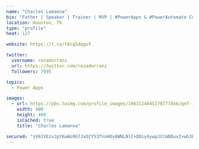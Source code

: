 ```yaml
---
name: "Charles Lamanna"
bio: "Father | Speaker | Trainer | MVP | #PowerApps & #PowerAutomate Community Super User | YouTuber Right-pointing triangle http://youtube.com/c/rezadorrani | Learn - Share - Clockwise rightwards and leftwards open circle arrows"
location: Houston, TX
type: "profile"
heat: 127

website: https://t.co/tAcqSdqguf

twitter:
  username: rezadorrani
  url: https://twitter.com/rezadorrani
  followers: 7095

topics:
  - Power Apps

images:
  - url: https://pbs.twimg.com/profile_images/1063114045270777856/qeT-jpWr_400x400.jpg
    width: 400
    height: 400
    isCached: true
    title: "Charles Lamanna"

secured: "sV61VEzxJptKwWo9G7JxO2Y53fnnHOyAWNLNlC+Q0iy4ywpJCCmNOuxZ+wG3BjM85qkHm59pTKQPsS83pEitFVF3Ml2/HXlGvimJcNxf8WbQjOng1IYYoQY1TO9Cz6z7vgPgmuN20hWZPL47N4yYHdOi21cRQhiW27tZXubyaIZ0q9uDcidG6aFDAEyeAnKnJE0UOdiMS1Nf3GyBSB41klLQPXrzt5zSEGBnWj/6MWV95KmQBqILn/G70aa8aNxVxAk2DGYq2LA4YboemDb9kfLp68DWwXHHAjk16DtzUK6pVQFm4LisNrzK99P90gnVvVW6SC29ZlHhC429cgWorqAOZ9ZRhT+7oq0iVfcYN+Q0+Ki+sFBpKU1zGO00E235L+J2sKt4yS+/hXTJiCgZiA==;HQWlh4/3afG6+5DdKG3ibw=="
---
```


